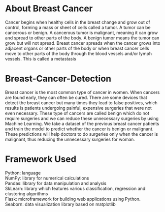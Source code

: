 # About Breast Cancer
Cancer begins when healthy cells in the breast change and grow out of control, forming a mass or sheet of cells called a tumor. A tumor can be cancerous or benign. A cancerous tumor is malignant, meaning it can grow and spread to other parts of the body. A benign tumor means the tumor can grow but will not spread.
Breast cancer spreads when the cancer grows into adjacent organs or other parts of the body or when breast cancer cells move to other parts of the body through the blood vessels and/or lymph vessels. This is called a metastasis
# Breast-Cancer-Detection
Breast cancer is the most common type of cancer in women. When cancers are found early, they can often be cured. There are some devices that detect the breast cancer but many times they lead to false positives, which results is patients undergoing painful, expensive surgeries that were not even necessary. These type of cancers are called benign which do not require surgeries and we can reduce these unnecessary surgeries by using Machine Learning. We take a dataset of the previous breast cancer patients and train the model to predict whether the cancer is benign or malignant. These predictions will help doctors to do surgeries only when the cancer is malignant, thus reducing the unnecessary surgeries for woman.
# Framework Used 
Python: language<br />
NumPy: library for numerical calculations<br />
Pandas: library for data manipulation and analysis<br />
SkLearn: library which features various classification, regression and clustering algorithms<br />
Flask: microframework for building web applications using Python.<br />
Seaborn: data visualization library based on matplotlib<br />
